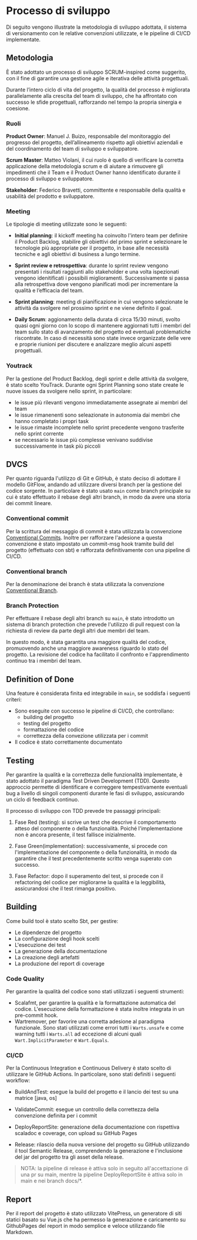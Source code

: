 # Processo di sviluppo
Di seguito vengono illustrate la metodologia di sviluppo adottata, il sistema 
di versionamento con le relative convenzioni utilizzate, e le pipeline di CI/CD implementate.

## Metodologia
È stato adottato un processo di sviluppo SCRUM-inspired come suggerito, 
con il fine di garantire una gestione agile e iterativa delle attività progettuali.

Durante l’intero ciclo di vita del progetto, la qualità del processo è migliorata parallelamente alla crescita del team di sviluppo, che ha affrontato con successo le sfide progettuali, rafforzando nel tempo la propria sinergia e coesione.

### Ruoli
**Product Owner**: Manuel J. Buizo, responsabile del monitoraggio del progresso del progetto, dell’allineamento rispetto agli obiettivi aziendali e del coordinamento del team di sviluppo e sviluppatore.

**Scrum Master**: Matteo Violani, il cui ruolo è quello di verificare la corretta applicazione della metodologia scrum e di aiutare a rimuovere gli impedimenti che il Team e il Product Owner hanno identificato durante il processo di sviluppo e sviluppatore.

**Stakeholder**: Federico Bravetti, committente e responsabile della qualità e usabilità del prodotto e sviluppatore.

### Meeting
Le tipologie di meeting utilizzate sono le seguenti:

- **Initial planning**: il kickoff meeting ha coinvolto l'intero team per definire il 
Product Backlog, stabilire gli obiettivi del primo sprint e selezionare le tecnologie 
più appropriate per il progetto, in base alle necessità tecniche e agli obiettivi di 
business a lungo termine.


- **Sprint review e retrospettiva**: durante lo sprint review vengono presentati i risultati raggiunti allo stakeholder e una volta ispezionati vengono idenitificati i possibili miglioramenti. Successivamente si passa alla retrospettiva dove vengono pianificati modi per incrementare la qualità e l’efficacia del team.


- **Sprint planning**: meeting di pianificazione in cui vengono selezionate le attività da svolgere nel prossimo sprint e ne viene definito il goal.


- **Daily Scrum**: aggionamento della durata di circa 15/30 minuti, svolto quasi ogni giorno 
con lo scopo di mantenere aggiornati tutti i membri del team sullo stato di avanzamento 
del progetto ed eventuali problematiche riscontrate. 
In caso di necessità sono state invece organizzate delle vere e proprie riunioni per discutere 
e analizzare meglio alcuni aspetti progettuali.


### Youtrack
Per la gestione del Product Backlog, degli sprint e delle attività da svolgere, è stato scelto YouTrack.
Durante ogni Sprint Planning sono state create le nuove issues da svolgere nello sprint, in particolare:
- le issue più rilevanti vengono immediatamente assegnate ai membri del team
- le issue rimanenenti sono seleazionate in autonomia dai membri che hanno completato i propri task
- le issue rimaste incomplete nello sprint precedente vengono trasferite nello sprint corrente
- se necessario le issue più complesse venivano suddivise successivamente in task più piccoli

## DVCS
Per quanto riguarda l'utilizzo di Git e GitHub, è stato deciso di adottare il modello GitFlow, 
andando ad utilizzare diversi branch per la gestione del codice sorgente.
In particolare è stato usato `main` come branch principale su cui è stato effettuato il 
rebase degli altri branch, in modo da avere una storia dei commit lineare.


### Conventional commit
Per la scrittura del messaggio di commit è stata utilizzata la convenzione [Conventional Commits](https://www.conventionalcommits.org/en/v1.0.0/). 
Inoltre per rafforzare l'adesione a questa convenzione è stato impostato un commit-msg 
hook tramite build del progetto (effettuato con sbt) e rafforzata definitivamente con una pipeline di CI/CD.

### Conventional branch
Per la denominazione dei branch è stata utilizzata la convenzione [Conventional Branch](https://conventional-branch.github.io/).

### Branch Protection
Per effettuare il rebase degli altri branch su `main`, è stato introdotto un sistema di 
branch protection che prevede l'utilizzo di pull request con la richiesta di review 
da parte degli altri due membri del team.

In questo modo, è stata garantita una maggiore qualità del codice, promuovendo anche 
una maggiore awareness riguardo lo stato del progetto. La revisione del codice ha
facilitato il confronto e l'apprendimento continuo tra i membri del team.

## Definition of Done
Una feature è considerata finita ed integrabile in `main`, se soddisfa i seguenti criteri:
- Sono eseguite con successo le pipeline di CI/CD, che controllano:
  - building del progetto
  - testing del progetto 
  - formattazione del codice
  - correttezza della convezione utilizzata per i commit
- Il codice è stato correttamente documentato

## Testing
Per garantire la qualità e la correttezza delle funzionalità implementate, 
è stato adottato il paradigma Test Driven Development (TDD). 
Questo approccio permette di identificare e correggere tempestivamente eventuali 
bug a livello di singoli componenti durante le fasi di sviluppo, assicurando 
un ciclo di feedback continuo.

Il processo di sviluppo con TDD prevede tre passaggi principali:

1. Fase Red (testing): si scrive un test che descrive il comportamento atteso del 
componente o della funzionalità. Poiché l'implementazione non è ancora presente, 
il test fallisce inizialmente.

2. Fase Green(implementation): successivamente, si procede con l'implementazione 
del componente o della funzionalità, in modo da garantire che il test precedentemente 
scritto venga superato con successo.

3. Fase Refactor: dopo il superamento del test, si procede con il refactoring del 
codice per migliorarne la qualità e la leggibilità, assicurandosi che il test rimanga 
positivo.


## Building
Come build tool è stato scelto Sbt, per gestire:
- Le dipendenze del progetto
- La configurazione degli hook scelti
- L'esecuzione dei test
- La generazione della documentazione
- La creazione degli artefatti
- La produzione del report di coverage

### Code Quality
Per garantire la qualità del codice sono stati utilizzati i seguenti strumenti:
- Scalafmt, per garantire la qualità e la formattazione automatica del codice. 
L'esecuzione della formattazione è stata inoltre integrata in un pre-commit hook.
- Wartremover, per favorire una corretta adesione al paradigma funzionale. Sono stati utilizzati come errori tutti i `Warts.unsafe` e come warning tutti 
i `Warts.all` ad eccezione di alcuni quali `Wart.ImplicitParameter` e `Wart.Equals`.

### CI/CD
Per la Continuous Integration e Continuous Delivery è stato scelto di utilizzare le 
GitHub Actions.
In particolare, sono stati definiti i seguenti workflow:

- BuildAndTest: esegue la build del progetto e il lancio dei test su una matrice [java, os]

- ValidateCommit: esegue un controllo della correttezza della convenzione definita per i commit

- DeployReportSite: generazione della documentazione con rispettiva scaladoc e coverage, con upload su GitHub Pages

- Release: rilascio della nuova versione del progetto su GitHub utilizzando il tool Semantic Release, comprendendo la generazione e l'inclusione del jar del progetto tra gli asset della release.

>NOTA: la pipeline di release è attiva solo in seguito all'accettazione di una pr su main, mentre la pipeline DeployReportSite è attiva solo in main e nei branch docs/*.

## Report
Per il report del progetto è stato utilizzato VitePress, un generatore di siti statici basato su Vue.js che ha permesso la generazione e caricamento su GithubPages del report in modo semplice e veloce utilizzando file Markdown.